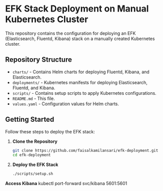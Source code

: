 # EFK Stack Deployment on Manual Kubernetes Cluster

This repository contains the configuration for deploying an EFK (Elasticsearch, Fluentd, Kibana) stack on a manually created Kubernetes cluster.

## Repository Structure

- `charts/` - Contains Helm charts for deploying Fluentd, Kibana, and Elasticsearch.
- `deployments/` - Kubernetes manifests for deploying Elasticsearch, Fluentd, and Kibana.
- `scripts/` - Contains setup scripts to apply Kubernetes configurations.
- `README.md` - This file.
- `values.yaml` - Configuration values for Helm charts.

## Getting Started

Follow these steps to deploy the EFK stack:

1. **Clone the Repository**
   ```bash
   git clone https://github.com/faisalkamilansari/efk-deployment.git
   cd efk-deployment

2. **Deploy the EFK Stack**
   ```bash
   ./scripts/setup.sh
**Access Kibana**
   kubectl port-forward svc/kibana 5601:5601
